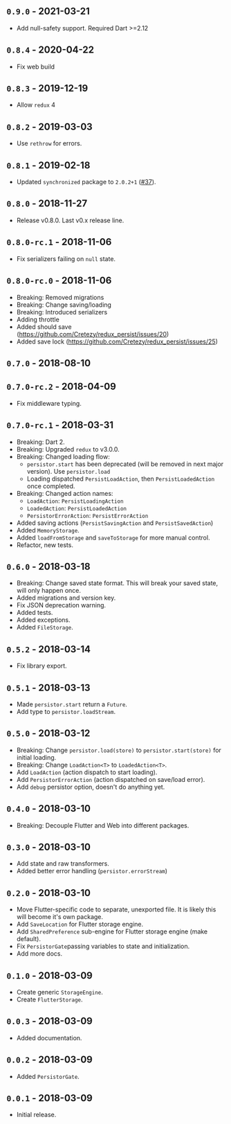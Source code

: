 ## `0.9.0` - 2021-03-21

- Add null-safety support. Required Dart >=2.12

## `0.8.4` - 2020-04-22

* Fix web build

## `0.8.3` - 2019-12-19

* Allow `redux` 4

## `0.8.2` - 2019-03-03

* Use `rethrow` for errors.

## `0.8.1` - 2019-02-18

* Updated `synchronized` package to `2.0.2+1` ([#37](https://github.com/Cretezy/redux_persist/issues/37)).

## `0.8.0` - 2018-11-27

* Release v0.8.0. Last v0.x release line.

## `0.8.0-rc.1` - 2018-11-06

* Fix serializers failing on `null` state.

## `0.8.0-rc.0` - 2018-11-06

* Breaking: Removed migrations
* Breaking: Change saving/loading
* Breaking: Introduced serializers
* Adding throttle
* Added should save (https://github.com/Cretezy/redux_persist/issues/20)
* Added save lock (https://github.com/Cretezy/redux_persist/issues/25)

## `0.7.0` - 2018-08-10

## `0.7.0-rc.2` - 2018-04-09

* Fix middleware typing.

## `0.7.0-rc.1` - 2018-03-31

* Breaking: Dart 2.
* Breaking: Upgraded `redux` to v3.0.0.
* Breaking: Changed loading flow:
  * `persistor.start` has been deprecated (will be removed in next major version).
    Use `persistor.load`
  * Loading dispatched `PersistLoadAction`, then `PersistLoadedAction` once completed.
* Breaking: Changed action names:
  * `LoadAction`: `PersistLoadingAction`
  * `LoadedAction`: `PersistLoadedAction`
  * `PersistorErrorAction`: `PersistErrorAction`
* Added saving actions (`PersistSavingAction` and `PersistSavedAction`)
* Added `MemoryStorage`.
* Added `loadFromStorage` and `saveToStorage` for more manual control.
* Refactor, new tests.

## `0.6.0` - 2018-03-18

* Breaking: Change saved state format.
  This will break your saved state, will only happen once.
* Added migrations and version key.
* Fix JSON deprecation warning.
* Added tests.
* Added exceptions.
* Added `FileStorage`.

## `0.5.2` - 2018-03-14

* Fix library export.

## `0.5.1` - 2018-03-13

* Made `persistor.start` return a `Future`.
* Add type to `persistor.loadStream`.

## `0.5.0` - 2018-03-12

* Breaking: Change `persistor.load(store)` to
  `persistor.start(store)` for initial loading.
* Breaking: Change `LoadAction<T>` to `LoadedAction<T>`.
* Add `LoadAction` (action dispatch to start loading).
* Add `PersistorErrorAction` (action dispatched on save/load error).
* Add `debug` persistor option, doesn't do anything yet.

## `0.4.0` - 2018-03-10

* Breaking: Decouple Flutter and Web into different packages.

## `0.3.0` - 2018-03-10

* Add state and raw transformers.
* Added better error handling (`persistor.errorStream`)

## `0.2.0` - 2018-03-10

* Move Flutter-specific code to separate, unexported file.
  It is likely this will become it's own package.
* Add `SaveLocation` for Flutter storage engine.
* Add `SharedPreference` sub-engine for Flutter storage engine (make default).
* Fix `PersistorGate`passing variables to state and initialization.
* Add more docs.

## `0.1.0` - 2018-03-09

* Create generic `StorageEngine`.
* Create `FlutterStorage`.

## `0.0.3` - 2018-03-09

* Added documentation.

## `0.0.2` - 2018-03-09

* Added `PersistorGate`.

## `0.0.1` - 2018-03-09

* Initial release.
